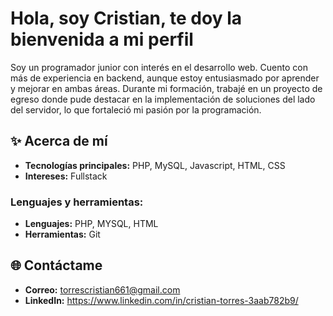 # Hola, soy Cristian, te doy la bienvenida a mi perfil</span>

Soy un programador junior con interés en el desarrollo web. Cuento con más de experiencia en backend, aunque estoy entusiasmado por aprender y mejorar en ambas áreas. Durante mi formación, trabajé en un proyecto de egreso donde pude destacar en la implementación de soluciones del lado del servidor, lo que fortaleció mi pasión por la programación.

## ✨ Acerca de mí

- **Tecnologías principales:** PHP, MySQL, Javascript, HTML, CSS
- **Intereses:** Fullstack

### Lenguajes y herramientas:
- **Lenguajes:** PHP, MYSQL, HTML
- **Herramientas:** Git

## 🌐 Contáctame
- **Correo:** [torrescristian661@gmail.com](mailto:torrescristian661@gmail.com)
- **LinkedIn:** https://www.linkedin.com/in/cristian-torres-3aab782b9/

